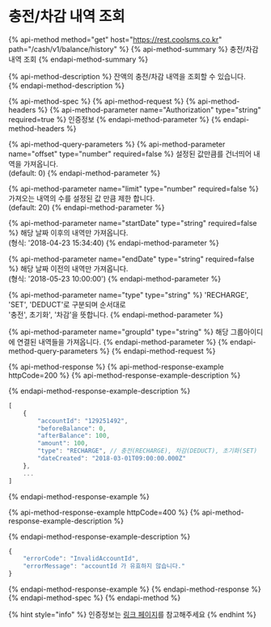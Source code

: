 # 충전/차감 내역 조회

{% api-method method="get" host="https://rest.coolsms.co.kr" path="/cash/v1/balance/history" %}
{% api-method-summary %}
충전/차감 내역 조회
{% endapi-method-summary %}

{% api-method-description %}
잔액의 충전/차감 내역을 조회할 수 있습니다.  
{% endapi-method-description %}

{% api-method-spec %}
{% api-method-request %}
{% api-method-headers %}
{% api-method-parameter name="Authorization" type="string" required=true %}
인증정보
{% endapi-method-parameter %}
{% endapi-method-headers %}

{% api-method-query-parameters %}
{% api-method-parameter name="offset" type="number" required=false %}
설정된 값만큼를 건너띄어 내역을 가져옵니다.  
\(default: 0\)
{% endapi-method-parameter %}

{% api-method-parameter name="limit" type="number" required=false %}
가져오는 내역의 수를 설정된 값 만큼 제한 합니다.  
\(default: 20\)
{% endapi-method-parameter %}

{% api-method-parameter name="startDate" type="string" required=false %}
해당 날짜 이후의 내역만 가져옵니다.  
\(형식: '2018-04-23 15:34:40\)
{% endapi-method-parameter %}

{% api-method-parameter name="endDate" type="string" required=false %}
해당 날짜 이전의 내역만 가져옵니다.  
\(형식: '2018-05-23 10:00:00'\)
{% endapi-method-parameter %}

{% api-method-parameter name="type" type="string" %}
'RECHARGE', 'SET', 'DEDUCT'로 구분되며 순서대로   
'충전',  초기화',  '차감'을 뜻합니다.
{% endapi-method-parameter %}

{% api-method-parameter name="groupId" type="string" %}
해당 그룹아이디에 연결된 내역들을 가져옵니다.
{% endapi-method-parameter %}
{% endapi-method-query-parameters %}
{% endapi-method-request %}

{% api-method-response %}
{% api-method-response-example httpCode=200 %}
{% api-method-response-example-description %}

{% endapi-method-response-example-description %}

```javascript
[
    {
        "accountId": "129251492",
        "beforeBalance": 0,
        "afterBalance": 100,
        "amount": 100,
        "type": "RECHARGE", // 충전(RECHARGE), 차감(DEDUCT), 초기화(SET)
        "dateCreated": "2018-03-01T09:00:00.000Z"
    },
    ...
]
```
{% endapi-method-response-example %}

{% api-method-response-example httpCode=400 %}
{% api-method-response-example-description %}

{% endapi-method-response-example-description %}

```javascript
{
    "errorCode": "InvalidAccountId",
    "errorMessage": "accountId 가 유효하지 않습니다."
}
```
{% endapi-method-response-example %}
{% endapi-method-response %}
{% endapi-method-spec %}
{% endapi-method %}

{% hint style="info" %}
인증정보는 [링크 페이지](https://docs.coolsms.co.kr/~/edit/drafts/-LFG1MaAu57rWJnisZpV/rest-api-reference/overview)를 참고해주세요
{% endhint %}

